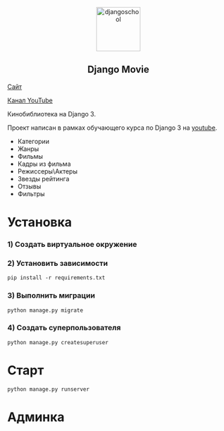 <p align="center">
    <a href="https://djangochannel.com" target="_blank" rel="noopener noreferrer">
        <img width="100" src="logo.png" title="djangoschool">
    </a>
</p>

<h2 align="center">Django Movie</h2>

[Сайт](https://djwoms.pro)

[Канал YouTube](https://www.youtube.com/channel/UC_hPYclmFCIENpMUHpPY8FQ?view_as=subscriber)

Кинобиблиотека на Django 3.

Проект написан в рамках обучающего курса по Django 3 на [youtube](https://youtube.com/playlist?list=PLF-NY6ldwAWrb6nQcPL21XX_-AmivFAYq).

- Категории
- Жанры
- Фильмы
- Кадры из фильма
- Режиссеры\Актеры
- Звезды рейтинга
- Отзывы
- Фильтры

# Установка

### 1) Создать виртуальное окружение

### 2) Установить зависимости

    pip install -r requirements.txt

### 3) Выполнить миграции

    python manage.py migrate    

### 4) Создать суперпользователя

    python manage.py createsuperuser

# Старт

    python manage.py runserver

# Админка
